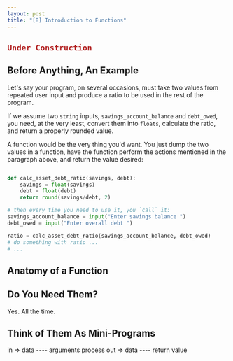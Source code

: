 ```yaml
---
layout: post
title: "[8] Introduction to Functions"
---
```


<h2 style="color:firebrick">

    Under Construction

</h2>

## Before Anything, An Example

Let's say your program, on several occasions, must take two values from repeated user input and produce a ratio to be used in the rest of the program.

If we assume two `string` inputs, `savings_account_balance` and `debt_owed`, you need, at the very least, convert them into `floats`, calculate the ratio, and return a properly rounded value.

A function would be the very thing you'd want.  You just dump the two values in a function, have the function perform the actions mentioned in the paragraph above, and return the value desired:

```python

def calc_asset_debt_ratio(savings, debt):
    savings = float(savings)
    debt = float(debt)
    return round(savings/debt, 2)

# then every time you need to use it, you `call` it:
savings_account_balance = input("Enter savings balance ")
debt_owed = input("Enter overall debt ")

ratio = calc_asset_debt_ratio(savings_account_balance, debt_owed)
# do something with ratio ...
# ...

```

## Anatomy of a Function





## Do You Need Them?

Yes.  All the time.


##  Think of Them As Mini-Programs

in => data ---- arguments
process
out => data ---- return value


